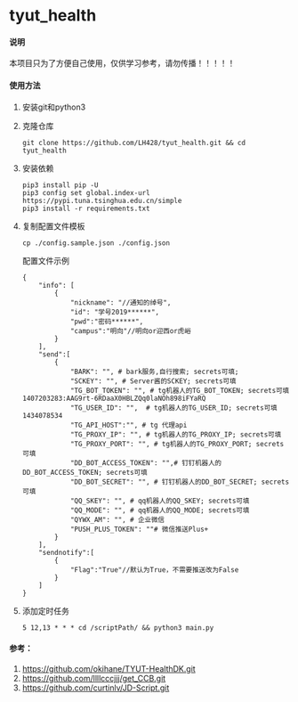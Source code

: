 # tyut_health
#### 说明

本项目只为了方便自己使用，仅供学习参考，请勿传播！！！！！

#### 使用方法

1. 安装git和python3

2. 克隆仓库

   ```
   git clone https://github.com/LH428/tyut_health.git && cd tyut_health
   ```

3. 安装依赖

   ```
   pip3 install pip -U
   pip3 config set global.index-url https://pypi.tuna.tsinghua.edu.cn/simple
   pip3 install -r requirements.txt
   ```

4. 复制配置文件模板

   ```
   cp ./config.sample.json ./config.json
   ```

   配置文件示例

   ```
   {    
       "info": [	  
           {
               "nickname": "//通知的绰号",
               "id": "学号2019******",
               "pwd":"密码******",
               "campus":"明向"//明向or迎西or虎峪
           }
       ],
       "send":[
           {
               "BARK": "", # bark服务,自行搜索; secrets可填;                
               "SCKEY": "", # Server酱的SCKEY; secrets可填             
               "TG_BOT_TOKEN": "", # tg机器人的TG_BOT_TOKEN; secrets可填1407203283:AAG9rt-6RDaaX0HBLZQq0laNOh898iFYaRQ       
               "TG_USER_ID": "",  # tg机器人的TG_USER_ID; secrets可填 1434078534          
               "TG_API_HOST":"", # tg 代理api           
               "TG_PROXY_IP": "", # tg机器人的TG_PROXY_IP; secrets可填          
               "TG_PROXY_PORT": "", # tg机器人的TG_PROXY_PORT; secrets可填        
               "DD_BOT_ACCESS_TOKEN": "",# 钉钉机器人的DD_BOT_ACCESS_TOKEN; secrets可填  
               "DD_BOT_SECRET": "", # 钉钉机器人的DD_BOT_SECRET; secrets可填
               "QQ_SKEY": "", # qq机器人的QQ_SKEY; secrets可填              
               "QQ_MODE": "", # qq机器人的QQ_MODE; secrets可填               
               "QYWX_AM": "", # 企业微信              
               "PUSH_PLUS_TOKEN": ""# 微信推送Plus+        
           } 
       ],
       "sendnotify":[
           {
               "Flag":"True"//默认为True，不需要推送改为False
           }
       ]
   }
   ```

5. 添加定时任务

   ```
   5 12,13 * * * cd /scriptPath/ && python3 main.py
   ```

#### 参考：

1. https://github.com/okihane/TYUT-HealthDK.git
2. https://github.com/llllcccjjj/get_CCB.git
3. https://github.com/curtinlv/JD-Script.git
